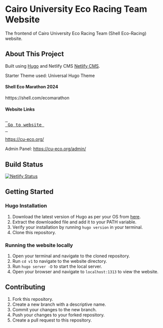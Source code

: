 # Cairo University Eco Racing Team Website

The frontend of Cairo University Eco Racing Team (Shell Eco-Racing) website.

## About This Project

Built using [Hugo](https://gohugo.io/) and Netlify CMS [Netlify CMS](https://www.netlifycms.org/).

Starter Theme used: Universal Hugo Theme

#### Shell Eco Marathon 2024

htttps://shell.com/ecomarathon

#### Website Links

[<kbd> <br> Go to website <br> </kbd>](https://cu-eco.org/)

https://cu-eco.org/

Admin Panel: https://cu-eco.org/admin/

## Build Status

[![Netlify Status](https://api.netlify.com/api/v1/badges/df46f6ea-ea55-4adb-b530-4c2856fd1276/deploy-status)](https://app.netlify.com/sites/cuecoracing/deploys)

## Getting Started

### Hugo Installation
1. Download the latest version of Hugo as per your OS from [here](
    http://gohugo.io/overview/installing/).
2. Extract the downloaded file and add it to your PATH variable.
3. Verify your installation by running `hugo version` in your terminal.
4. Clone this repository.

### Running the website locally
1. Open your terminal and navigate to the cloned repository.
2. Run `cd v1` to navigate to the website directory.
3. Run `hugo server -D` to start the local server.
4. Open your browser and navigate to `localhost:1313` to view the website.

## Contributing
1. Fork this repository.
2. Create a new branch with a descriptive name.
3. Commit your changes to the new branch.
4. Push your changes to your forked repository.
5. Create a pull request to this repository.
